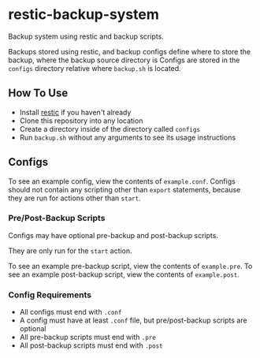 # restic-backup-system
Backup system using restic and backup scripts.

Backups stored using restic, and backup configs define where to store the backup, where the backup source directory is
Configs are stored in the `configs` directory relative where `backup.sh` is located.

## How To Use
 - Install [restic](https://restic.net/) if you haven't already
 - Clone this repository into any location
 - Create a directory inside of the directory called `configs`
 - Run `backup.sh` without any arguments to see its usage instructions

## Configs
To see an example config, view the contents of `example.conf`.
Configs should not contain any scripting other than `export` statements, because they are run for actions other than `start`.

### Pre/Post-Backup Scripts
Configs may have optional pre-backup and post-backup scripts.

They are only run for the `start` action.

To see an example pre-backup script, view the contents of `example.pre`.
To see an example post-backup script, view the contents of `example.post`.

### Config Requirements
 - All configs must end with `.conf`
 - A config must have at least `.conf` file, but pre/post-backup scripts are optional
 - All pre-backup scripts must end with `.pre`
 - All post-backup scripts must end with `.post`
